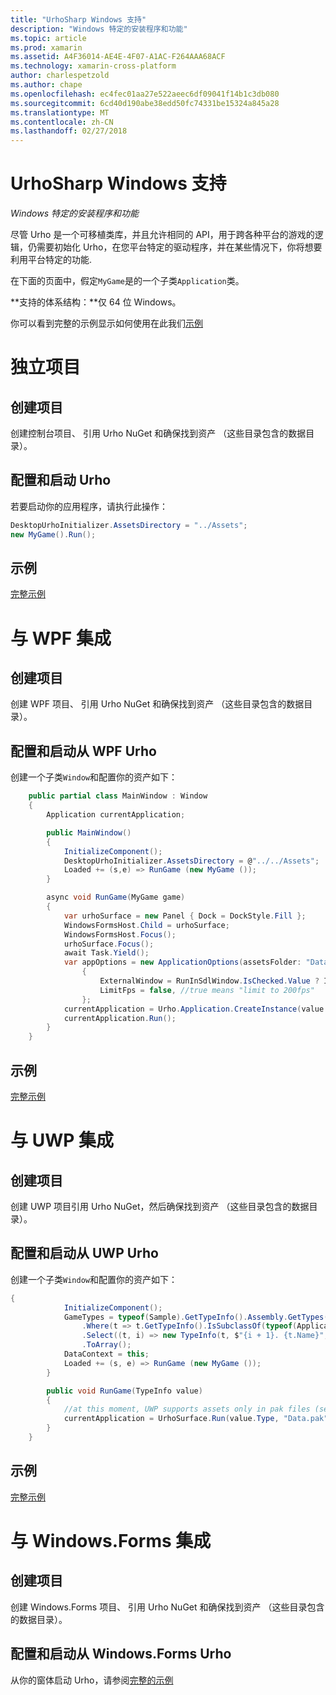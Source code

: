 ```yaml
---
title: "UrhoSharp Windows 支持"
description: "Windows 特定的安装程序和功能"
ms.topic: article
ms.prod: xamarin
ms.assetid: A4F36014-AE4E-4F07-A1AC-F264AAA68ACF
ms.technology: xamarin-cross-platform
author: charlespetzold
ms.author: chape
ms.openlocfilehash: ec4fec01aa27e522aeec6df09041f14b1c3db080
ms.sourcegitcommit: 6cd40d190abe38edd50fc74331be15324a845a28
ms.translationtype: MT
ms.contentlocale: zh-CN
ms.lasthandoff: 02/27/2018
---
```

# <a name="urhosharp-windows-support"></a>UrhoSharp Windows 支持

_Windows 特定的安装程序和功能_

尽管 Urho 是一个可移植类库，并且允许相同的 API，用于跨各种平台的游戏的逻辑，仍需要初始化 Urho，在您平台特定的驱动程序，并在某些情况下，你将想要利用平台特定的功能.

在下面的页面中，假定`MyGame`是的一个子类`Application`类。

**支持的体系结构：**仅 64 位 Windows。

你可以看到完整的示例显示如何使用在此我们[示例](https://github.com/xamarin/urho-samples/tree/master/FeatureSamples)

# <a name="standalone-project"></a>独立项目

## <a name="creating-a-project"></a>创建项目

创建控制台项目、 引用 Urho NuGet 和确保找到资产 （这些目录包含的数据目录）。

## <a name="configuring-and-launching-urho"></a>配置和启动 Urho

若要启动你的应用程序，请执行此操作：

```csharp
DesktopUrhoInitializer.AssetsDirectory = "../Assets";
new MyGame().Run();
```
## <a name="example"></a>示例

[完整示例](https://github.com/xamarin/urho-samples/tree/master/FeatureSamples/Desktop)

# <a name="integrated-with-wpf"></a>与 WPF 集成

## <a name="creating-a-project"></a>创建项目

创建 WPF 项目、 引用 Urho NuGet 和确保找到资产 （这些目录包含的数据目录）。

## <a name="configuring-and-launching-urho-from-wpf"></a>配置和启动从 WPF Urho

创建一个子类`Window`和配置你的资产如下：

```csharp
    public partial class MainWindow : Window
    {
        Application currentApplication;

        public MainWindow()
        {
            InitializeComponent();
            DesktopUrhoInitializer.AssetsDirectory = @"../../Assets";
            Loaded += (s,e) => RunGame (new MyGame ());
        }

        async void RunGame(MyGame game)
        {
            var urhoSurface = new Panel { Dock = DockStyle.Fill };
            WindowsFormsHost.Child = urhoSurface;
            WindowsFormsHost.Focus();
            urhoSurface.Focus();
            await Task.Yield();
            var appOptions = new ApplicationOptions(assetsFolder: "Data")
                {
                    ExternalWindow = RunInSdlWindow.IsChecked.Value ? IntPtr.Zero : urhoSurface.Handle,
                    LimitFps = false, //true means "limit to 200fps"
                };
            currentApplication = Urho.Application.CreateInstance(value.Type, appOptions);
            currentApplication.Run();
        }
    }
```

## <a name="example"></a>示例

[完整示例](https://github.com/xamarin/urho-samples/tree/master/FeatureSamples/WPF)

# <a name="integrated-with-uwp"></a>与 UWP 集成

## <a name="creating-a-project"></a>创建项目

创建 UWP 项目引用 Urho NuGet，然后确保找到资产 （这些目录包含的数据目录）。

## <a name="configuring-and-launching-urho-from-uwp"></a>配置和启动从 UWP Urho

创建一个子类`Window`和配置你的资产如下：

```csharp
{
            InitializeComponent();
            GameTypes = typeof(Sample).GetTypeInfo().Assembly.GetTypes()
                .Where(t => t.GetTypeInfo().IsSubclassOf(typeof(Application)) && t != typeof(Sample))
                .Select((t, i) => new TypeInfo(t, $"{i + 1}. {t.Name}", ""))
                .ToArray();
            DataContext = this;
            Loaded += (s, e) => RunGame (new MyGame ());
        }

        public void RunGame(TypeInfo value)
        {
            //at this moment, UWP supports assets only in pak files (see PackageTool)
            currentApplication = UrhoSurface.Run(value.Type, "Data.pak");
        }
    }
```

## <a name="example"></a>示例

[完整示例](https://github.com/xamarin/urho-samples/tree/master/FeatureSamples/UWP)

# <a name="integrated-with-windowsforms"></a>与 Windows.Forms 集成

## <a name="creating-a-project"></a>创建项目

创建 Windows.Forms 项目、 引用 Urho NuGet 和确保找到资产 （这些目录包含的数据目录）。

## <a name="configuring-and-launching-urho-from-windowsforms"></a>配置和启动从 Windows.Forms Urho

从你的窗体启动 Urho，请参阅[完整的示例](https://github.com/xamarin/urho-samples/blob/master/FeatureSamples/WinForms/SamplesForm.cs)

